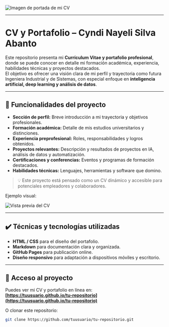 <!-- Imagen de portada -->
![Imagen de portada de mi CV](ruta/de/tu/imagen.jpg)

---

# CV y Portafolio – Cyndi Nayeli Silva Abanto

Este repositorio presenta mi **Currículum Vitae y portafolio profesional**, donde se puede conocer en detalle mi formación académica, experiencia, habilidades técnicas y proyectos destacados.  
El objetivo es ofrecer una visión clara de mi perfil y trayectoria como futura Ingeniera Industrial y de Sistemas, con especial enfoque en **inteligencia artificial, deep learning y análisis de datos**.

---

## 🔨 Funcionalidades del proyecto

- **Sección de perfil:** Breve introducción a mi trayectoria y objetivos profesionales.
- **Formación académica:** Detalle de mis estudios universitarios y distinciones.
- **Experiencia preprofesional:** Roles, responsabilidades y logros obtenidos.
- **Proyectos relevantes:** Descripción y resultados de proyectos en IA, análisis de datos y automatización.
- **Certificaciones y conferencias:** Eventos y programas de formación destacados.
- **Habilidades técnicas:** Lenguajes, herramientas y software que domino.

> 💡 Este proyecto está pensado como un CV dinámico y accesible para potenciales empleadores y colaboradores.

Ejemplo visual:

![Vista previa del CV](ruta/de/tu/imagen_o_gif.gif)

---

## ✔️ Técnicas y tecnologías utilizadas

- **HTML / CSS** para el diseño del portafolio.
- **Markdown** para documentación clara y organizada.
- **GitHub Pages** para publicación online.
- **Diseño responsivo** para adaptación a dispositivos móviles y escritorio.

---

## 📁 Acceso al proyecto

Puedes ver mi CV y portafolio en línea en:  
**[https://tuusuario.github.io/tu-repositorio](https://tuusuario.github.io/tu-repositorio)**  

O clonar este repositorio:  

```bash
git clone https://github.com/tuusuario/tu-repositorio.git
